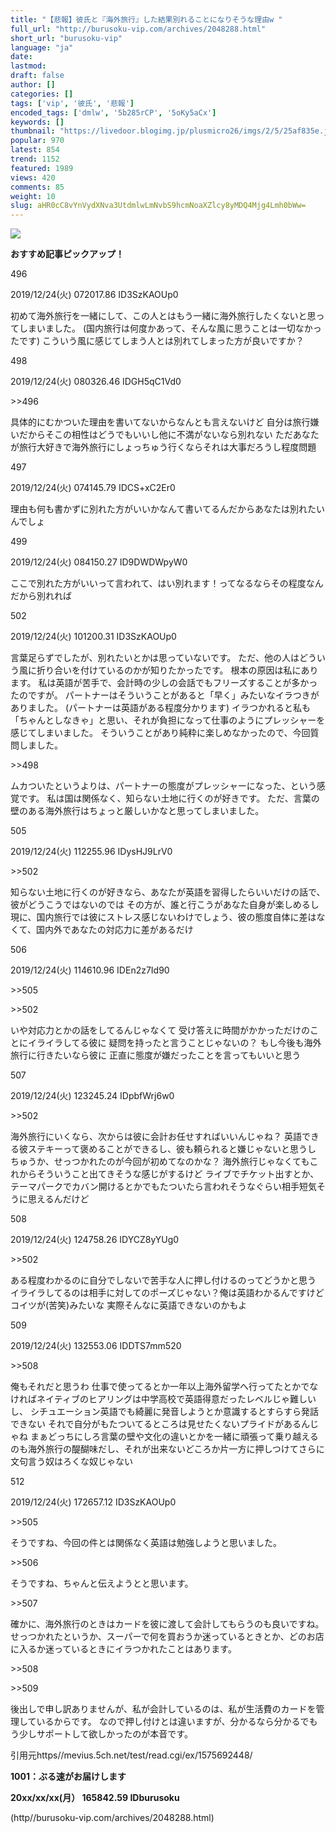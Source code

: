 ```yaml
---
title: "【悲報】彼氏と『海外旅行』した結果別れることになりそうな理由w "
full_url: "http://burusoku-vip.com/archives/2048288.html"
short_url: "burusoku-vip"
language: "ja"
date: 
lastmod: 
draft: false
author: []
categories: []
tags: ['vip', '彼氏', '悲報']
encoded_tags: ['dmlw', '5b285rCP', '5oKy5aCx']
keywords: []
thumbnail: "https://livedoor.blogimg.jp/plusmicro26/imgs/2/5/25af835e.jpg"
popular: 970
latest: 854
trend: 1152
featured: 1989
views: 420
comments: 85
weight: 10
slug: aHR0cC8vYnVydXNva3UtdmlwLmNvbS9hcmNoaXZlcy8yMDQ4Mjg4Lmh0bWw=
---
```


![](https://livedoor.blogimg.jp/plusmicro26/imgs/2/5/25af835e.jpg)

<div><p><b>おすすめ記事ピックアップ！</b></p> <p class='g-ad1'> </p> <p class='g-ad2'> </p> <p></p> <p>496 <p> 2019/12/24(火) 072017.86 ID3SzKAOUp0</p></p><p> 初めて海外旅行を一緒にして、この人とはもう一緒に海外旅行したくないと思ってしまいました。 (国内旅行は何度かあって、そんな風に思うことは一切なかったです) こういう風に感じてしまう人とは別れてしまった方が良いですか？ </p> <p>498 <p> 2019/12/24(火) 080326.46 IDGH5qC1Vd0</p></p><p> <p class='anchor'>>>496</p> 具体的にむかついた理由を書いてないからなんとも言えないけど 自分は旅行嫌いだからそこの相性はどうでもいいし他に不満がないなら別れない ただあなたが旅行大好きで海外旅行にしょっちゅう行くならそれは大事だろうし程度問題 </p> <p>497 <p> 2019/12/24(火) 074145.79 IDCS+xC2Er0</p></p><p> 理由も何も書かずに別れた方がいいかなんて書いてるんだからあなたは別れたいんでしょ </p> <p>499 <p> 2019/12/24(火) 084150.27 ID9DWDWpyW0</p></p><p> ここで別れた方がいいって言われて、はい別れます！ってなるならその程度なんだから別れれば </p> <p>502 <p> 2019/12/24(火) 101200.31 ID3SzKAOUp0</p></p><p> 言葉足らずでしたが、別れたいとかは思っていないです。 ただ、他の人はどういう風に折り合いを付けているのかが知りたかったです。 根本の原因は私にあります。 私は英語が苦手で、会計時の少しの会話でもフリーズすることが多かったのですが。 パートナーはそういうことがあると「早く」みたいなイラつきがありました。 (パートナーは英語がある程度分かります) イラつかれると私も「ちゃんとしなきゃ」と思い、それが負担になって仕事のようにプレッシャーを感じてしまいました。 そういうことがあり純粋に楽しめなかったので、今回質問しました。 <p class='anchor'>>>498</p> ムカついたというよりは、パートナーの態度がプレッシャーになった、という感覚です。 私は国は関係なく、知らない土地に行くのが好きです。 ただ、言葉の壁のある海外旅行はちょっと厳しいかなと思ってしまいました。 </p> <p>505 <p> 2019/12/24(火) 112255.96 IDysHJ9LrV0</p></p><p> <p class='anchor'>>>502</p> 知らない土地に行くのが好きなら、あなたが英語を習得したらいいだけの話で、彼がどうこうではないのでは その方が、誰と行こうがあなた自身が楽しめるし 現に、国内旅行では彼にストレス感じないわけでしょう、彼の態度自体に差はなくて、国内外であなたの対応力に差があるだけ </p> <p>506 <p> 2019/12/24(火) 114610.96 IDEn2z7Id90</p></p><p> <p class='anchor'>>>505</p> <p class='anchor'>>>502</p> いや対応力とかの話をしてるんじゃなくて 受け答えに時間がかかっただけのことにイライラしてる彼に 疑問を持ったと言うことじゃないの？ もし今後も海外旅行に行きたいなら彼に 正直に態度が嫌だったことを言ってもいいと思う </p> <p>507 <p> 2019/12/24(火) 123245.24 IDpbfWrj6w0</p></p><p> <p class='anchor'>>>502</p> 海外旅行にいくなら、次からは彼に会計お任せすればいいんじゃね？ 英語できる彼ステキーって褒めることができるし、彼も頼られると嫌じゃないと思うし ちゅうか、せっつかれたのが今回が初めてなのかな？ 海外旅行じゃなくてもこれからそういうこと出てきそうな感じがするけど ライブでチケット出すとか、テーマパークでカバン開けるとかでもたついたら言われそうなぐらい相手短気そうに思えるんだけど </p> <p>508 <p> 2019/12/24(火) 124758.26 IDYCZ8yYUg0</p></p><p> <p class='anchor'>>>502</p> ある程度わかるのに自分でしないで苦手な人に押し付けるのってどうかと思う イライラしてるのは相手に対してのポーズじゃない？俺は英語わかるんですけどコイツが(苦笑)みたいな 実際そんなに英語できないのかもよ </p> <p>509 <p> 2019/12/24(火) 132553.06 IDDTS7mm520</p></p><p> <p class='anchor'>>>508</p> 俺もそれだと思うわ 仕事で使ってるとか一年以上海外留学へ行ってたとかでなければネイティブのヒアリングは中学高校で英語得意だったレベルじゃ難しいし、 シチュエーション英語でも綺麗に発音しようとか意識するとすらすら発話できない それで自分がもたついてるところは見せたくないプライドがあるんじゃね まぁどっちにしろ言葉の壁や文化の違いとかを一緒に頑張って乗り越えるのも海外旅行の醍醐味だし、それが出来ないどころか片一方に押しつけてさらに文句言う奴はろくな奴じゃない </p> <p>512 <p> 2019/12/24(火) 172657.12 ID3SzKAOUp0</p></p><p> <p class='anchor'>>>505</p> そうですね、今回の件とは関係なく英語は勉強しようと思いました。 <p class='anchor'>>>506</p> そうですね、ちゃんと伝えようとと思います。 <p class='anchor'>>>507</p> 確かに、海外旅行のときはカードを彼に渡して会計してもらうのも良いですね。 せっつかれたというか、スーパーで何を買おうか迷っているときとか、どのお店に入るか迷っているときにイラつかれたことはあります。 <p class='anchor'>>>508</p> <p class='anchor'>>>509</p> 後出しで申し訳ありませんが、私が会計しているのは、私が生活費のカードを管理しているからです。 なので押し付けとは違いますが、分かるなら分かるでもう少しサポートして欲しかったのが本音です。 </p> <p>引用元https//mevius.5ch.net/test/read.cgi/ex/1575692448/</p> <p id='csw_block'></p> <p id='divSP1'> </p> <p><b>1001：ぶる速がお届けします <p> 20xx/xx/xx(月） 165842.59 IDburusoku</p></b></p> <p class='g-ad1'> </p> <p class='g-ad2'> </p> <p id='divSP'> </p> </div>

(http//burusoku-vip.com/archives/2048288.html)

